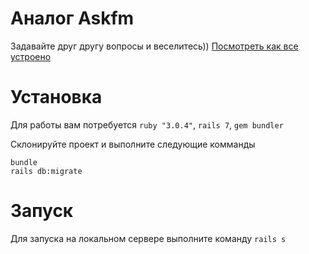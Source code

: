 # Аналог Askfm
Задавайте друг другу вопросы и веселитесь))
[Посмотреть как все устроено](https://fathomless-oasis-70120.herokuapp.com/)

# Установка
Для работы вам потребуется `ruby "3.0.4"`, `rails 7`, `gem bundler`

Склонируйте проект и выполните следующие комманды

```
bundle
rails db:migrate
```

# Запуск

Для запуска на локальном сервере выполните команду `rails s`

